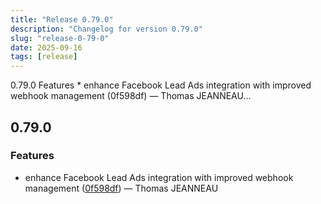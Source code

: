 ```yaml
---
title: "Release 0.79.0"
description: "Changelog for version 0.79.0"
slug: "release-0-79-0"
date: 2025-09-16
tags: [release]
---
```


<p class="before-truncate"> 0.79.0   Features  * enhance Facebook Lead Ads integration with improved webhook management (0f598df) — Thomas JEANNEAU...</p>

<!-- truncate -->

## 0.79.0

### Features

* enhance Facebook Lead Ads integration with improved webhook management ([0f598df](https://github.com/latechforce/engine/commit/0f598df5319f28cd3dcece3c18b54aa02c781025)) — Thomas JEANNEAU
